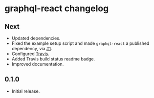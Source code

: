 # graphql-react changelog

## Next

* Updated dependencies.
* Fixed the example setup script and made `graphql-react` a published dependency, via [#1](https://github.com/jaydenseric/graphql-react/pull/1).
* Configured [Travis](https://travis-ci.org/jaydenseric/graphql-react).
* Added Travis build status readme badge.
* Improved documentation.

## 0.1.0

* Initial release.
